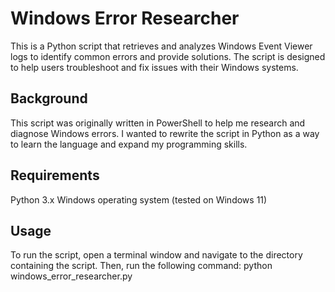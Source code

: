 # Windows Error Researcher
This is a Python script that retrieves and analyzes Windows Event Viewer logs to identify common errors and provide solutions. The script is designed to help users troubleshoot and fix issues with their Windows systems.

## Background
This script was originally written in PowerShell to help me research and diagnose Windows errors. I wanted to rewrite the script in Python as a way to learn the language and expand my programming skills.

## Requirements
Python 3.x Windows operating system (tested on Windows 11)

## Usage
To run the script, open a terminal window and navigate to the directory containing the script. Then, run the following command: python windows_error_researcher.py
